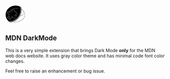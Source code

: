 ![foxi.png](https://raw.githubusercontent.com/jartdian/MDN_DarkMode/main/foxi.png)
## MDN DarkMode
This is a very simple extension that brings Dark Mode **only** for the MDN web docs website.
It uses gray color theme and has minimal code font color changes.

Feel free to raise an enhancement or bug issue.


